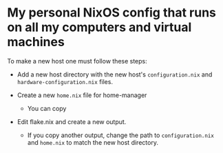 # My personal NixOS config that runs on all my computers and virtual machines

To make a new host one must follow these steps:

- Add a new host directory with the new host's `configuration.nix` and `hardware-configuration.nix` files.

- Create a new `home.nix` file for home-manager
		
	- You can copy 

- Edit flake.nix and create a new output.
		
	- If you copy another output, change the path to `configuration.nix` and `home.nix` to match the new host directory.


